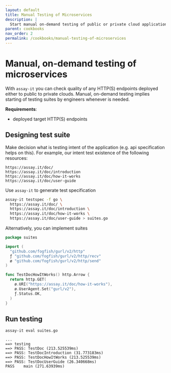 ```yaml
---
layout: default
title: Manual Testing of Microservices
description: |
  Start manual on-demand testing of public or private cloud application
parent: cookbooks
nav_order: 2
permalink: /cookbooks/manual-testing-of-microservices
---
```


# Manual, on-demand testing of microservices

With `assay-it` you can check quality of any HTTP(S) endpoints deployed either to public to private clouds. Manual, on-demand testing implies starting of testing suites by engineers whenever is needed.  

**Requirements**:
* deployed target HTTP(S) endpoints


## Designing test suite

Make decision what is testing intent of the application (e.g. api specification helps on this). For example, our intent test existence of the following resources:

```
https://assay.it/doc/
https://assay.it/doc/introduction
https://assay.it/doc/how-it-works
https://assay.it/doc/user-guide
```

Use `assay-it` to generate test specification

```bash
assay-it testspec -f go \
  https://assay.it/doc/ \
  https://assay.it/doc/introduction \
  https://assay.it/doc/how-it-works \
  https://assay.it/doc/user-guide > suites.go
```

Alternatively, you can implement suites

```go
package suites

import (
  "github.com/fogfish/gurl/v2/http"
  ƒ "github.com/fogfish/gurl/v2/http/recv"
  ø "github.com/fogfish/gurl/v2/http/send"
)

func TestDocHowItWorks() http.Arrow {
  return http.GET(
    ø.URI("https://assay.it/doc/how-it-works"),
    ø.UserAgent.Set("gurl/v2"),
    ƒ.Status.OK,
  )
}
```

## Run testing

```
assay-it eval suites.go

...
==> testing
==> PASS: TestDoc (213.525539ms)
==> PASS: TestDocIntroduction (31.773183ms)
==> PASS: TestDocHowItWorks (213.525539ms)
==> PASS: TestDocUserGuide (26.340668ms)
PASS	main (271.63939ms)
```
